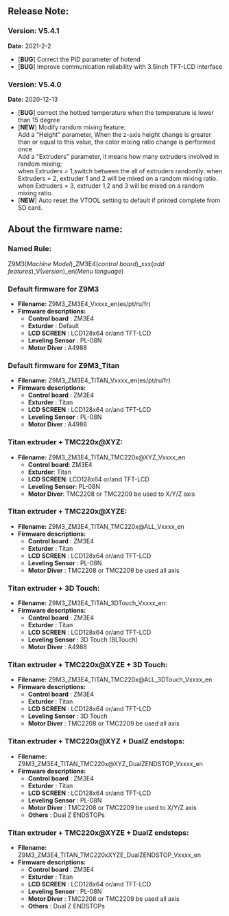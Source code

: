 ## Release Note:
### Version: V5.4.1
**Date:**    2021-2-2  
- [**BUG**] Correct the PID parameter of hotend   
- [**BUG**] Improve communication reliability with 3.5inch TFT-LCD interface  

###  Version: V5.4.0
**Date:**    2020-12-13    
- [**BUG**] correct the hotbed temperature when the temperature is lower than 15 degree  
- [**NEW**] 
    Modify random mixing feature:      
    Add a "Height" parameter, When the z-axis height change is greater than or   equal to this value, the color mixing ratio change is performed once  
    Add a "Extruders" parameter, it means how many extruders involved in random mixing;    
    when Extruders = 1,switch between the all of extruders randomlly.
    when Extruders = 2, extruder 1 and 2 will be mixed on a random mixing ratio.
    when Extruders = 3, extruder 1,2 and 3 will be mixed on a random mixing ratio.  
- [**NEW**] Auto reset the VTOOL setting to default if printed complete from SD card.


## About the firmware name:
### Named Rule:  
Z9M3(*Machine Model*)\_ZM3E4(*control board*)\_xxx(*add features*)\_V(*version*)\_en(*Menu language*)    

### Default firmware for Z9M3
- **Filename:** Z9M3_ZM3E4_Vxxxx_en(es/pt/ru/fr)  
- **Firmware descriptions:**  
  - **Control board**	: ZM3E4
  - **Exturder**     	: Default
  - **LCD SCREEN**   	: LCD128x64 or/and TFT-LCD
  - **Leveling Sensor**	: PL-08N
  - **Motor Diver**     : A4988  

### Default firmware for Z9M3_Titan
- **Filename:** Z9M3_ZM3E4_TITAN_Vxxxx_en(es/pt/ru/fr)
- **Firmware descriptions:**  
  - **Control board**	: ZM3E4
  - **Exturder**     	: Titan 
  - **LCD SCREEN**   	: LCD128x64 or/and TFT-LCD
  - **Leveling Sensor**	: PL-08N
  - **Motor Diver**     : A4988

### Titan extruder + TMC220x@XYZ:
- **Filename:** Z9M3_ZM3E4_TITAN_TMC220x@XYZ_Vxxxx_en
  - **Control board**: ZM3E4
  - **Exturder**: Titan 
  - **LCD SCREEN**: LCD128x64 or/and TFT-LCD
  - **Leveling Sensor**: PL-08N
  - **Motor Diver**: TMC2208 or TMC2209 be used to X/Y/Z axis

### Titan extruder + TMC220x@XYZE:
- **Filename:** Z9M3_ZM3E4_TITAN_TMC220x@ALL_Vxxxx_en
- **Firmware descriptions:**  
  - **Control board**	: ZM3E4
  - **Exturder**     	: Titan 
  - **LCD SCREEN**   	: LCD128x64 or/and TFT-LCD
  - **Leveling Sensor**	: PL-08N
  - **Motor Diver**     : TMC2208 or TMC2209 be used all axis

### Titan extruder + 3D Touch:
- **Filename:** Z9M3_ZM3E4_TITAN_3DTouch_Vxxxx_en:
- **Firmware descriptions:**  
  - **Control board**	: ZM3E4
  - **Exturder**     	: Titan 
  - **LCD SCREEN**   	: LCD128x64 or/and TFT-LCD
  - **Leveling Sensor**	: 3D Touch (BLTouch)
  - **Motor Diver**     : A4988

### Titan extruder + TMC220x@XYZE + 3D Touch:
- **Filename:**  Z9M3_ZM3E4_TITAN_TMC220x@ALL_3DTouch_Vxxxx_en  
- **Firmware descriptions:**  
  - **Control board**	: ZM3E4
  - **Exturder**     	: Titan 
  - **LCD SCREEN**   	: LCD128x64 or/and TFT-LCD
  - **Leveling Sensor**	: 3D Touch
  - **Motor Diver**     : TMC2208 or TMC2209 be used all axis

### Titan extruder + TMC220x@XYZ + DualZ endstops:
- **Filename:**   Z9M3_ZM3E4_TITAN_TMC220x@XYZ_DualZENDSTOP_Vxxxx_en  
- **Firmware descriptions:** 
  - **Control board**	: ZM3E4
  - **Exturder**     	: Titan 
  - **LCD SCREEN**   	: LCD128x64 or/and TFT-LCD
  - **Leveling Sensor**	: PL-08N
  - **Motor Diver**     : TMC2208 or TMC2209 be used to X/Y/Z axis
  - **Others**          : Dual Z ENDSTOPs

###  Titan extruder + TMC220x@XYZE + DualZ endstops:
- **Filename:**  Z9M3_ZM3E4_TITAN_TMC220xXYZE_DualZENDSTOP_Vxxxx_en  
- **Firmware descriptions:** 
  - **Control board**	: ZM3E4
  - **Exturder**     	: Titan 
  - **LCD SCREEN**   	: LCD128x64 or/and TFT-LCD
  - **Leveling Sensor**	: PL-08N
  - **Motor Diver**     : TMC2208 or TMC2209 be used all axis
  - **Others**          : Dual Z ENDSTOPs
